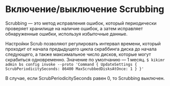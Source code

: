 # Включение/выключение Scrubbing

Scrubbing — это метод исправления ошибок, который периодически проверяет хранилище на наличие ошибок, а затем исправляет обнаруженные ошибки, используя избыточные данные.

Настройки Scrub позволяют регулировать интервал времени, который проходит от начала предыдущего цикла скраббинга диска до начала следующего, а также максимальное число дисков, которые могут скрабиться одновременно. Значение по умолчанию — 1 месяц.
`$ kikimr admin bs config invoke --proto 'Command { UpdateSettings { ScrubPeriodicitySeconds: 86400 MaxScrubbedDisksAtOnce: 1 } }'`

В случае, если ScrubPeriodicitySeconds равен 0, то Scrubbing выключен.
